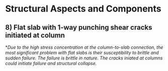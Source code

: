 # Structural Aspects and Components 
## 8) Flat slab with 1-way punching shear cracks initiated at column
**Due to the high stress concentration at the column-to-slab connection, the most significant problem with flat slabs is their susceptibility to brittle and sudden failure. The failure is brittle in nature. The cracks iniated at columns could initiate failure and structural collapse.* 